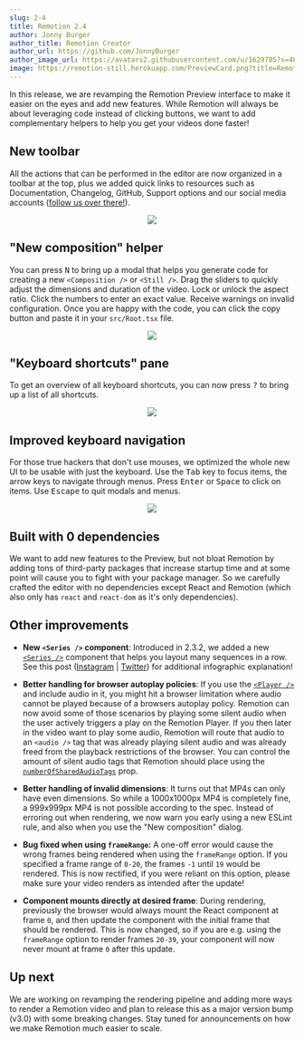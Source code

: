 ```yaml
---
slug: 2-4
title: Remotion 2.4
author: Jonny Burger
author_title: Remotion Creator
author_url: https://github.com/JonnyBurger
author_image_url: https://avatars2.githubusercontent.com/u/1629785?s=460&u=12eb94da6070d00fc924761ce06e3a428d01b7e9&v=4
image: https://remotion-still.herokuapp.com/PreviewCard.png?title=Remotion%202.4&description=Redesigned%20editor,%20UI%20helpers%20and%20%20%22New%20composition%22%20dialog
---
```


In this release, we are revamping the Remotion Preview interface to make it easier on the eyes and add new features. While Remotion will always be about leveraging code instead of clicking buttons, we want to add complementary helpers to help you get your videos done faster!

## New toolbar

All the actions that can be performed in the editor are now organized in a toolbar at the top, plus we added quick links to resources such as Documentation, Changelog, GitHub, Support options and our social media accounts ([follow us over there!](https://instagram.com/remotion)).

<p align="center">
  <img src="/img/toolbar.gif" style={{maxWidth: 500}} />
</p>

## "New composition" helper

You can press <kbd>N</kbd> to bring up a modal that helps you generate code for creating a new `<Composition />` or `<Still />`. Drag the sliders to quickly adjust the dimensions and duration of the video. Lock or unlock the aspect ratio. Click the numbers to enter an exact value. Receive warnings on invalid configuration. Once you are happy with the code, you can click the copy button and paste it in your `src/Root.tsx` file.

<p align="center">
  <img src="/img/newcomp.png" style={{maxWidth: 650}} />
</p>

## "Keyboard shortcuts" pane

To get an overview of all keyboard shortcuts, you can now press <kbd>?</kbd> to bring up a list of all shortcuts.

<p align="center">
  <img src="/img/keyboard-shortcuts.png" style={{maxWidth: 450}} />
</p>

## Improved keyboard navigation

For those true hackers that don't use mouses, we optimized the whole new UI to be usable with just the keyboard. Use the <kbd>Tab</kbd> key to focus items, the arrow keys to navigate through menus. Press <kbd>Enter</kbd> or <kbd>Space</kbd> to click on items. Use <kbd>Escape</kbd> to quit modals and menus.

<p align="center">
  <img src="/img/keyboard-navigation.gif" style={{maxWidth: 600}} />
</p>

## Built with 0 dependencies

We want to add new features to the Preview, but not bloat Remotion by adding tons of third-party packages that increase startup time and at some point will cause you to fight with your package manager. So we carefully crafted the editor with no dependencies except React and Remotion (which also only has `react` and `react-dom` as it's only dependencies).

## Other improvements

- **New `<Series />` component**: Introduced in 2.3.2, we added a new [`<Series />`](/docs/series) component that helps you layout many sequences in a row. See this post ([Instagram](https://www.instagram.com/p/CTMCMX1q-Lm/) | [Twitter](https://twitter.com/JNYBGR/status/1432225492116123651)) for additional infographic explanation!

- **Better handling for browser autoplay policies**: If you use the [`<Player />`](/docs/player) and include audio in it, you might hit a browser limitation where audio cannot be played because of a browsers autoplay policy. Remotion can now avoid some of those scenarios by playing some silent audio when the user actively triggers a play on the Remotion Player. If you then later in the video want to play some audio, Remotion will route that audio to an `<audio />` tag that was already playing silent audio and was already freed from the playback restrictions of the browser. You can control the amount of silent audio tags that Remotion should place using the [`numberOfSharedAudioTags`](/docs/player/autoplay#use-the-numberofsharedaudiotags-property) prop.

- **Better handling of invalid dimensions**: It turns out that MP4s can only have even dimensions. So while a 1000x1000px MP4 is completely fine, a 999x999px MP4 is not possible according to the spec. Instead of erroring out when rendering, we now warn you early using a new ESLint rule, and also when you use the "New composition" dialog.

- **Bug fixed when using `frameRange`:** A one-off error would cause the wrong frames being rendered when using the `frameRange` option. If you specified a frame range of `0-20`, the frames `-1` until `19` would be rendered. This is now rectified, if you were reliant on this option, please make sure your video renders as intended after the update!

- **Component mounts directly at desired frame**:
  During rendering, previously the browser would always mount the React component at frame `0`, and then update the component with the initial frame that should be rendered. This is now changed, so if you are e.g. using the `frameRange` option to render frames `20-39`, your component will now never mount at frame `0` after this update.

## Up next

We are working on revamping the rendering pipeline and adding more ways to render a Remotion video and plan to release this as a major version bump (v3.0) with some breaking changes. Stay tuned for announcements on how we make Remotion much easier to scale.
